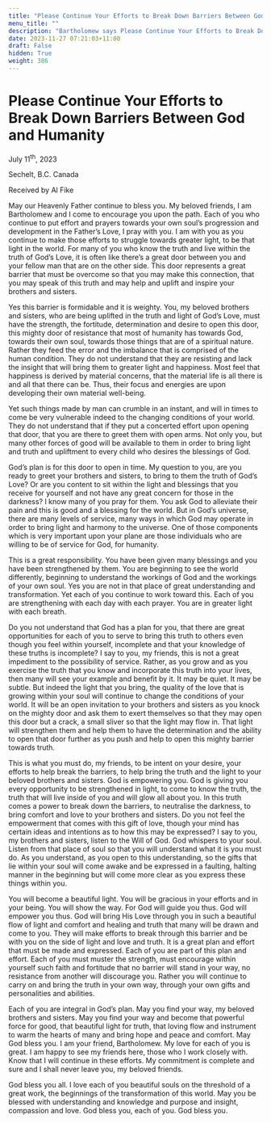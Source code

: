```yaml
---
title: "Please Continue Your Efforts to Break Down Barriers Between God and Humanity"
menu_title: ""
description: "Bartholomew says Please Continue Your Efforts to Break Down Barriers Between God and Humanity"
date: 2023-11-27 07:21:03+11:00
draft: False
hidden: True
weight: 386
---
```

# Please Continue Your Efforts to Break Down Barriers Between God and Humanity

July 11<sup>th</sup>, 2023

Sechelt, B.C. Canada

Received by Al Fike  



May our Heavenly Father continue to bless you. My beloved friends, I am Bartholomew and I come to encourage you upon the path. Each of you who continue to put effort and prayers towards your own soul’s progression and development in the Father’s Love, I pray with you. I am with you as you continue to make those efforts to struggle towards greater light, to be that light in the world. For many of you who know the truth and live within the truth of God’s Love, it is often like there’s a great door between you and your fellow man that are  on the other side. This door represents a great barrier that must be overcome so that you may make this connection, that you may speak of this truth and may help and uplift and inspire your brothers and sisters. 

Yes this barrier is formidable and it is weighty. You, my beloved brothers and sisters, who are being uplifted in the truth and light of God’s Love, must have the strength, the fortitude, determination and desire to open this door, this mighty door of resistance that most of humanity has towards God, towards their own soul, towards those things that are of a spiritual nature. Rather they feed the error and the imbalance that is comprised of the human condition. They do not understand that they are resisting and lack the insight that will bring them to greater light and happiness. Most feel that happiness is derived by material concerns, that the material life is all there is and all that there can be. Thus, their focus and energies are upon developing their own material well-being. 

Yet such things made by man can crumble in an instant, and will in times to come be very vulnerable indeed to the changing conditions of your world. They do not understand that if they put a concerted effort upon opening that door, that you are there to greet them with open arms. Not only you, but many other forces of good will be available to them in order to bring light and truth and upliftment to every child who desires the blessings of God.

God’s plan is for this door to open in time. My question to you, are you ready to greet your brothers and sisters, to bring to them the truth of God’s Love?  Or are you content to sit within the light and blessings that you receive for yourself and not have any great concern for those in the darkness? I know many of you pray for them. You ask God to alleviate their pain and this is good and a blessing for the world. But in God’s universe, there are many levels of service, many ways in which God may operate in order to bring light and harmony to the universe. One of those components which is very important upon your plane are those individuals who are willing to be of service for God, for humanity. 

This is a great responsibility. You have been given many blessings and you have been strengthened by them. You are beginning to see the world differently, beginning to understand the workings of God and the workings of your own soul. Yes you are not in that place of great understanding and transformation. Yet each of you continue to work toward this. Each of you are strengthening with each day with each prayer. You are in greater light with each breath.

Do you not understand that God has a plan for you, that there are great opportunities for each of you to serve to bring this truth to others even though you feel within yourself, incomplete and that your knowledge of these truths is incomplete? I say to you, my friends, this is not a great impediment to the possibility of service. Rather, as you grow and as you exercise the truth that you know and incorporate this truth into your lives, then many will see your example and benefit by it. It may be quiet. It may be subtle. But indeed the light that you bring, the quality of the love that is growing within your soul will continue to change the conditions of your world. It will be an open invitation to your brothers and sisters as you knock on the mighty door and ask them to exert themselves so that they may open this door but a crack, a small sliver so that the light may flow in. That light will strengthen them and help them to have the determination and the ability to open that door further as you push and help to open this mighty barrier towards truth. 

This is what you must do, my friends, to be intent on your desire, your efforts to help break the barriers, to help bring the truth and the light to your beloved brothers and sisters. God is empowering you. God is giving you every opportunity to be strengthened in light, to come to know the truth, the truth that will live inside of you and will glow all about you. In this truth comes a power to break down the barriers, to neutralise the darkness, to bring comfort and love to your brothers and sisters. Do you not feel the empowerment that comes with this gift of love, though your mind has certain ideas and intentions as to how this may be expressed? I say to you, my brothers and sisters, listen to the Will of God. God whispers to your soul. Listen from that place of soul so that you will understand what it is you must do. As you understand, as you open to this understanding, so the gifts that lie within your soul will come awake and be expressed in a faulting, halting manner in the beginning but will come more clear as you express these things within you. 

You will become a beautiful light. You will be gracious in your efforts and in your being. You will show the way. For God will guide you thus. God will empower you thus. God will bring His Love through you in such a beautiful flow of light and comfort and healing and truth that many will be drawn and come to you. They will make efforts to break through this barrier and be with you on the side of light and love and truth. It is a great plan and effort that must be made and expressed. Each of you are part of this plan and effort. Each of you must muster the strength, must encourage within yourself such faith and fortitude that no barrier will stand in your way, no resistance from another will discourage you. Rather you will continue to carry on and bring the truth in your own way, through your own gifts and personalities and abilities. 

Each of you are integral in God’s plan. May you find your way, my beloved brothers and sisters. May you find your way and become that powerful force for good, that beautiful light for truth, that loving flow and instrument to warm the hearts of many and bring hope and peace and comfort. May God bless you. I am your friend, Bartholomew. My love for each of you is great. I am happy to see my friends here, those who I work closely with. Know that I will continue in these efforts. My commitment is complete and sure and I shall never leave you, my beloved friends. 

God bless you all. I love each of you beautiful souls on the threshold of a great work, the beginnings of the transformation of this world. May you be blessed with understanding and knowledge and purpose and insight, compassion and love. God bless you, each of you. God bless you.